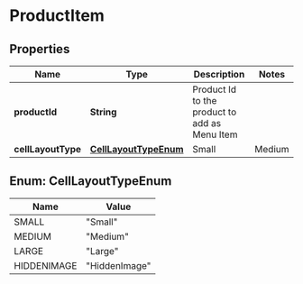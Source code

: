 
# ProductItem

## Properties
Name | Type | Description | Notes
------------ | ------------- | ------------- | -------------
**productId** | **String** | Product Id to the product to add as Menu Item | 
**cellLayoutType** | [**CellLayoutTypeEnum**](#CellLayoutTypeEnum) | Small | Medium | Large | HiddenImage  Affects the layout of the menu. |  [optional]


<a name="CellLayoutTypeEnum"></a>
## Enum: CellLayoutTypeEnum
Name | Value
---- | -----
SMALL | &quot;Small&quot;
MEDIUM | &quot;Medium&quot;
LARGE | &quot;Large&quot;
HIDDENIMAGE | &quot;HiddenImage&quot;




